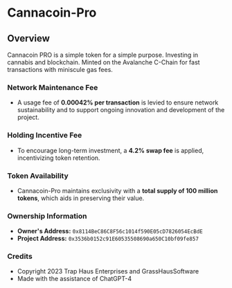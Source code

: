 # Cannacoin-Pro

## Overview
Cannacoin PRO is a simple token for a simple purpose. Investing in cannabis and blockchain. Minted on the Avalanche C-Chain for fast transactions with miniscule gas fees.

### Network Maintenance Fee
- A usage fee of **0.00042% per transaction** is levied to ensure network sustainability and to support ongoing innovation and development of the project.

### Holding Incentive Fee
- To encourage long-term investment, a **4.2% swap fee** is applied, incentivizing token retention.

### Token Availability
- Cannacoin-Pro maintains exclusivity with a **total supply of 100 million tokens**, which aids in preserving their value.

### Ownership Information
- **Owner's Address:** `0x8114BeC86C8F56c1014f590E05cD7826054EcBdE`
- **Project Address:** `0x3536b0152c91E60535508690a650C10bf09fe857`

### Credits
- Copyright 2023 Trap Haus Enterprises and GrassHausSoftware
- Made with the assistance of ChatGPT-4

